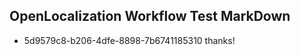 ## OpenLocalization Workflow Test MarkDown
* 5d9579c8-b206-4dfe-8898-7b6741185310 thanks!

<!--HONumber=Aug16_HO3-->


